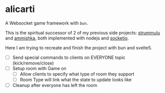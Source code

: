 # alicarti

A Websocket game framework with `bun`.


This is the spiritual successor of 2 of my previous side projects: [strummulu](https://github.com/vikkio88/strummulu) and [ammishka](https://github.com/vikkio88/ammishka), both implemented with nodejs and [socketio](https://socket.io/).

Here I am trying to recreate and finish the project with bun and svelte5.

- [ ] Send special commands to clients on EVERYONE topic (kick/remove/close)
- [ ] Setup room with Game on
    - [ ] Allow clients to specify what type of room they support
    - [ ] Room Type will link what the state to update looks like
- [ ] Cleanup after everyone has left the room